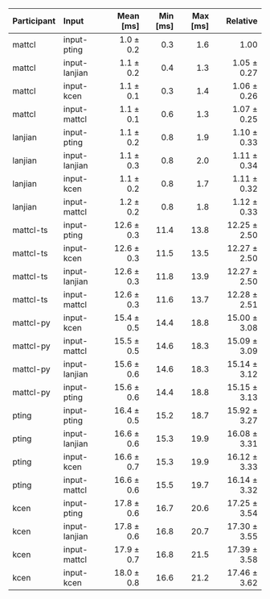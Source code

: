 | Participant | Input | Mean [ms] | Min [ms] | Max [ms] | Relative |
|:---|:---|---:|---:|---:|---:|
| mattcl | input-pting | 1.0 ± 0.2 | 0.3 | 1.6 | 1.00 |
| mattcl | input-lanjian | 1.1 ± 0.2 | 0.4 | 1.3 | 1.05 ± 0.27 |
| mattcl | input-kcen | 1.1 ± 0.1 | 0.3 | 1.4 | 1.06 ± 0.26 |
| mattcl | input-mattcl | 1.1 ± 0.1 | 0.6 | 1.3 | 1.07 ± 0.25 |
| lanjian | input-pting | 1.1 ± 0.2 | 0.8 | 1.9 | 1.10 ± 0.33 |
| lanjian | input-lanjian | 1.1 ± 0.3 | 0.8 | 2.0 | 1.11 ± 0.34 |
| lanjian | input-kcen | 1.1 ± 0.2 | 0.8 | 1.7 | 1.11 ± 0.32 |
| lanjian | input-mattcl | 1.2 ± 0.2 | 0.8 | 1.8 | 1.12 ± 0.33 |
| mattcl-ts | input-pting | 12.6 ± 0.3 | 11.4 | 13.8 | 12.25 ± 2.50 |
| mattcl-ts | input-kcen | 12.6 ± 0.3 | 11.5 | 13.5 | 12.27 ± 2.50 |
| mattcl-ts | input-lanjian | 12.6 ± 0.3 | 11.8 | 13.9 | 12.27 ± 2.50 |
| mattcl-ts | input-mattcl | 12.6 ± 0.3 | 11.6 | 13.7 | 12.28 ± 2.51 |
| mattcl-py | input-kcen | 15.4 ± 0.5 | 14.4 | 18.8 | 15.00 ± 3.08 |
| mattcl-py | input-mattcl | 15.5 ± 0.5 | 14.6 | 18.3 | 15.09 ± 3.09 |
| mattcl-py | input-lanjian | 15.6 ± 0.6 | 14.6 | 18.3 | 15.14 ± 3.12 |
| mattcl-py | input-pting | 15.6 ± 0.6 | 14.4 | 18.8 | 15.15 ± 3.13 |
| pting | input-pting | 16.4 ± 0.5 | 15.2 | 18.7 | 15.92 ± 3.27 |
| pting | input-lanjian | 16.6 ± 0.6 | 15.3 | 19.9 | 16.08 ± 3.31 |
| pting | input-kcen | 16.6 ± 0.7 | 15.3 | 19.9 | 16.12 ± 3.33 |
| pting | input-mattcl | 16.6 ± 0.6 | 15.5 | 19.7 | 16.14 ± 3.32 |
| kcen | input-pting | 17.8 ± 0.6 | 16.7 | 20.6 | 17.25 ± 3.54 |
| kcen | input-lanjian | 17.8 ± 0.6 | 16.8 | 20.7 | 17.30 ± 3.55 |
| kcen | input-mattcl | 17.9 ± 0.7 | 16.8 | 21.5 | 17.39 ± 3.58 |
| kcen | input-kcen | 18.0 ± 0.8 | 16.6 | 21.2 | 17.46 ± 3.62 |
